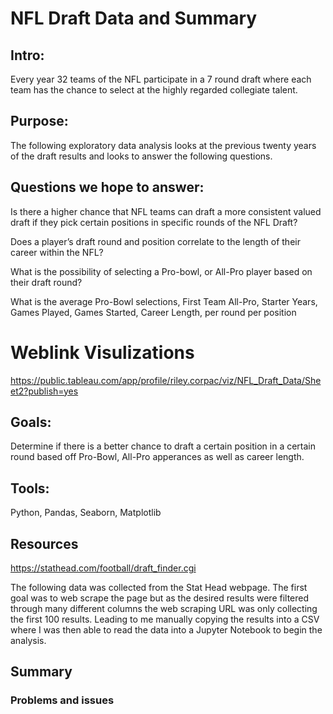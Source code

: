 # NFL Draft Data and Summary
## Intro:
Every year 32 teams of the NFL participate in a 7 round draft where each team has the chance to select at the highly regarded collegiate talent. 

## Purpose:
The following exploratory data analysis looks at the previous twenty years of the draft results and looks to answer the following questions.

## Questions we hope to answer:
Is there a higher chance that NFL teams can draft a more consistent valued draft if they pick certain positions in specific rounds of the NFL Draft?

Does a player’s draft round and position correlate to the length of their career within the NFL?

What is the possibility of selecting a Pro-bowl, or All-Pro player based on their draft round?

What is the average Pro-Bowl selections, First Team All-Pro, Starter Years, Games Played, Games Started, Career Length, per round per position

# Weblink Visulizations

https://public.tableau.com/app/profile/riley.corpac/viz/NFL_Draft_Data/Sheet2?publish=yes


## Goals:
Determine if there is a better chance to draft a certain position in a certain round based off Pro-Bowl, All-Pro apperances as well as career length.

## Tools: 
Python, Pandas, Seaborn, Matplotlib

## Resources
https://stathead.com/football/draft_finder.cgi

The following data was collected from the Stat Head webpage. The first goal was to web scrape the page but as the desired results were filtered through many different columns the web scraping URL was only collecting the first 100 results. Leading to me manually copying the results into a CSV where I was then able to read the data into a Jupyter Notebook to begin the analysis. 

## Summary
### Problems and issues


